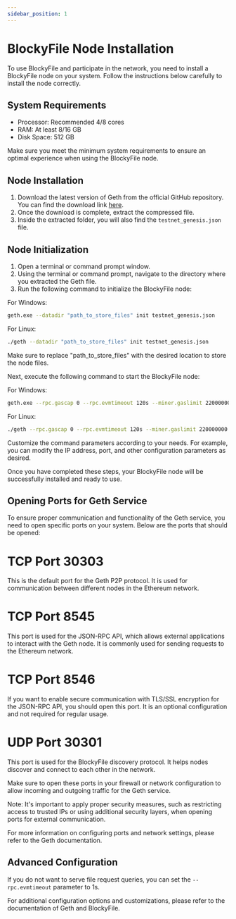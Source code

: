 ```yaml
---
sidebar_position: 1
---
```


# BlockyFile Node Installation

To use BlockyFile and participate in the network, you need to install a BlockyFile node on your system. Follow the instructions below carefully to install the node correctly.

## System Requirements

- Processor: Recommended 4/8 cores
- RAM: At least 8/16 GB
- Disk Space: 512 GB

Make sure you meet the minimum system requirements to ensure an optimal experience when using the BlockyFile node.

## Node Installation

1. Download the latest version of Geth from the official GitHub repository. You can find the download link [here](https://github.com/BlockyFile/go-BFY/releases).
2. Once the download is complete, extract the compressed file.
3. Inside the extracted folder, you will also find the `testnet_genesis.json` file.

## Node Initialization

1. Open a terminal or command prompt window.
2. Using the terminal or command prompt, navigate to the directory where you extracted the Geth file.
3. Run the following command to initialize the BlockyFile node:



For Windows:
```bash
geth.exe --datadir "path_to_store_files" init testnet_genesis.json
```
For Linux:
```bash
./geth --datadir "path_to_store_files" init testnet_genesis.json
```
Make sure to replace "path_to_store_files" with the desired location to store the node files.

Next, execute the following command to start the BlockyFile node:

For Windows:
```bash
geth.exe --rpc.gascap 0 --rpc.evmtimeout 120s --miner.gaslimit 220000000 --networkid 171 --datadir path_to_store_files/ --http --http.addr 0.0.0.0 --http.api admin,eth,miner,net,txpool,personal,web3  --http.corsdomain "*" --http.vhosts "*" --http.port 8545 --syncmode full
```
For Linux:
```bash
./geth --rpc.gascap 0 --rpc.evmtimeout 120s --miner.gaslimit 220000000 --networkid 171 --datadir path_to_store_files/ --http --http.addr 0.0.0.0 --http.api admin,eth,miner,net,txpool,personal,web3 --http.corsdomain "*" --http.vhosts "*" --http.port 8545 --syncmode full
```

Customize the command parameters according to your needs. For example, you can modify the IP address, port, and other configuration parameters as desired.

Once you have completed these steps, your BlockyFile node will be successfully installed and ready to use.

## Opening Ports for Geth Service

To ensure proper communication and functionality of the Geth service, you need to open specific ports on your system. Below are the ports that should be opened:

# TCP Port 30303

This is the default port for the Geth P2P protocol. It is used for communication between different nodes in the Ethereum network.

# TCP Port 8545

This port is used for the JSON-RPC API, which allows external applications to interact with the Geth node. It is commonly used for sending requests to the Ethereum network.

# TCP Port 8546

If you want to enable secure communication with TLS/SSL encryption for the JSON-RPC API, you should open this port. It is an optional configuration and not required for regular usage.

# UDP Port 30301

This port is used for the BlockyFile discovery protocol. It helps nodes discover and connect to each other in the network.

Make sure to open these ports in your firewall or network configuration to allow incoming and outgoing traffic for the Geth service.

Note: It's important to apply proper security measures, such as restricting access to trusted IPs or using additional security layers, when opening ports for external communication.

For more information on configuring ports and network settings, please refer to the Geth documentation.



## Advanced Configuration

If you do not want to serve file request queries, you can set the `--rpc.evmtimeout` parameter to 1s.

For additional configuration options and customizations, please refer to the documentation of Geth and BlockyFile.
